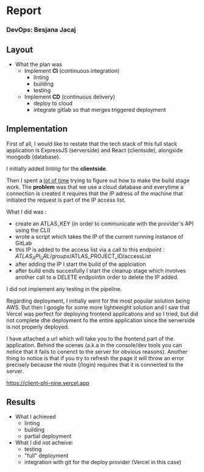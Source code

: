 # Report
### DevOps: Besjana Jacaj

## Layout
- What the plan was
    - Implement **CI** (continuous integration)
        - linting
        - building
        - testing
    - Implement **CD** (continuous delivery)
        - deploy to cloud
        - integrate gitlab so that merges triggered deployment

## Implementation
First of all, I would like to restate that the tech stack of this full stack application is ExpressJS (serverside) and React (clientside), alongside mongodb (database).

I initially added *linting* for the **clientside**.

Then I spent a <u>lot of time</u> trying to figure out how to make the build stage work. The __problem__ was that we use a cloud database and everytime a connection is created it requires that the IP adress of the machine that initiated the request is part of the IP access list.

What I did was :
- create an ATLAS_KEY (in order to communicate with the provider's API  using the CLI)
- wrote a script which takes the IP of the current running instance of GitLab 
- this IP is added to the access list via a call to this endpoint : $ATLAS_API_URL/groups/$ATLAS_PROJECT_ID/accessList
- after adding the IP I start the build of the applciation
- after build ends succesfully I start the cleanup stage which involves another call to a DELETE endpointin order to delete the IP added.


I did not implement any testing in the pipeline. 

Regarding deployment, I initially went for the most popular solution being AWS. 
But then I google for some more lightweight solution and I saw that Vercel was perfect for deploying frontend applications and so I tried, but did not complete dhe deployment fo the entire application since the serverside is not properly deployed.

I have attached a url which will take you to the frontend part of the application. Behind the scenes (a.k.a in the console/dev tools you can notice that it fails to conenct to the server for obvious reasons).
Another thing to notice is that if you try to refresh the page it will throw an error precisely because the route (/login) requires that it is connected to the server.

https://client-phi-nine.vercel.app

## Results

- What I achieved
    - linting
    - building
    - partial deployment
- What I did not acheive:
    - testing
    - "full" deployment
    - integration with git for the deploy provider (Vercel in this case)

